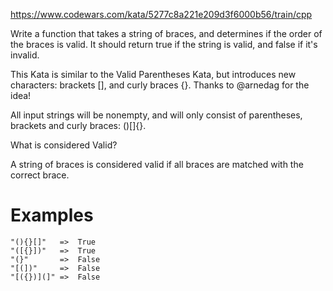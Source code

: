 https://www.codewars.com/kata/5277c8a221e209d3f6000b56/train/cpp

Write a function that takes a string of braces, and determines if the order of the braces is valid. It should return true if the string is valid, and false if it's invalid.

This Kata is similar to the Valid Parentheses Kata, but introduces new characters: brackets [], and curly braces {}. Thanks to @arnedag for the idea!

All input strings will be nonempty, and will only consist of parentheses, brackets and curly braces: ()[]{}.

What is considered Valid?

A string of braces is considered valid if all braces are matched with the correct brace.

# Examples

    "(){}[]"   =>  True
    "([{}])"   =>  True
    "(}"       =>  False
    "[(])"     =>  False
    "[({})](]" =>  False